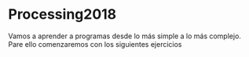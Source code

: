 # Processing2018
Vamos a aprender a programas desde lo más simple a lo más complejo.
Pare ello comenzaremos con los siguientes ejercicios
